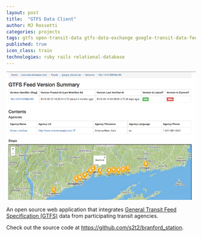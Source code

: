 ```yaml
---
layout: post
title:  "GTFS Data Client"
author: MJ Rossetti
categories: projects
tags: gtfs open-transit-data gtfs-data-exchange google-transit-data-feed
published: true
icon_class: train
technologies: ruby rails relational-database
---
```


![A screenshot of a web application depicting information tables and a map.](/assets/images/gtfs-data-client.png "App screenshot")

An open source web application that integrates
 [General Transit Feed Specification (GTFS)](https://developers.google.com/transit/gtfs/)
 data from participating transit agencies.

Check out the source code at https://github.com/s2t2/branford_station.

